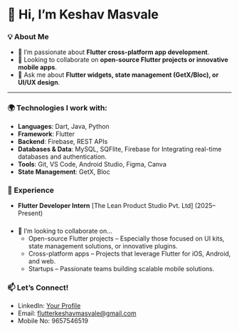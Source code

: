# 👋 Hi, I’m Keshav Masvale

### 💡 About Me
- 🔭 I’m passionate about **Flutter cross-platform app development**.
- 👯 Looking to collaborate on **open-source Flutter projects or innovative mobile apps**.
- 💬 Ask me about **Flutter widgets, state management (GetX/Bloc), or UI/UX design**.

---

### 🌍 Technologies I work with:
- **Languages**: Dart, Java, Python
- **Framework**: Flutter 
- **Backend**: Firebase, REST APIs
- **Databases & Data**: MySQL, SQFlite, Firebase for Integrating real-time databases and authentication.
- **Tools**: Git, VS Code, Android Studio, Figma, Canva  
- **State Management**: GetX, Bloc  


### 📌 Experience
- **Flutter Developer Intern** [The Lean Product Studio Pvt. Ltd] (2025–Present)

###
- 💞️ I’m looking to collaborate on...
    - Open-source Flutter projects – Especially those focused on UI kits, state management solutions, or innovative plugins.
    - Cross-platform apps – Projects that leverage Flutter for iOS, Android, and web.
    - Startups – Passionate teams building scalable mobile solutions.

### 📫 Let’s Connect!
- LinkedIn: [Your Profile](www.linkedin.com/in/keshav-masvale-372bba250)
- Email: flutterkeshavmasvale@gmail.com 
- Mobile No: 9657546519
